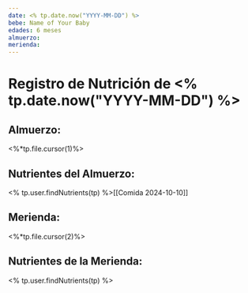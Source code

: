 ```yaml
---
date: <% tp.date.now("YYYY-MM-DD") %>
bebe: Name of Your Baby
edades: 6 meses
almuerzo:
merienda:
---
```


# Registro de Nutrición de <% tp.date.now("YYYY-MM-DD") %>

## Almuerzo: 
<%*tp.file.cursor(1)%>

## Nutrientes del Almuerzo:

<% tp.user.findNutrients(tp) %>[[Comida 2024-10-10]]

## Merienda: 
<%*tp.file.cursor(2)%>

## Nutrientes de la Merienda:

<% tp.user.findNutrients(tp) %>